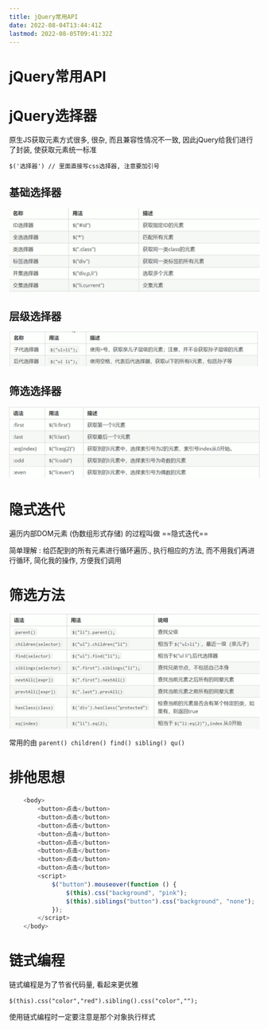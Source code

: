 ```yaml
---
title: jQuery常用API
date: 2022-08-04T13:44:41Z
lastmod: 2022-08-05T09:41:32Z
---
```


# jQuery常用API

# jQuery选择器

原生JS获取元素方式很多, 很杂, 而且兼容性情况不一致, 因此jQuery给我们进行了封装, 使获取元素统一标准

`$('选择器') // 里面直接写css选择器, 注意要加引号`

## 基础选择器

![Snipaste_2022-08-04_13-50-13](assets/Snipaste_2022-08-04_13-50-13-20220804135018-ujwl6jg.png)​

## 层级选择器

![Snipaste_2022-08-04_13-52-36](assets/Snipaste_2022-08-04_13-52-36-20220804135239-9ppst5o.png)​

## 筛选选择器

![Snipaste_2022-08-04_14-20-03](assets/Snipaste_2022-08-04_14-20-03-20220804142016-4yfmz12.png)​

# 隐式迭代 

遍历内部DOM元素 (伪数组形式存储) 的过程叫做 ==隐式迭代==

简单理解 : 给匹配到的所有元素进行循环遍历., 执行相应的方法, 而不用我们再进行循环, 简化我的操作, 方便我们调用

# 筛选方法 

![Snipaste_2022-08-04_14-42-11](assets/Snipaste_2022-08-04_14-42-11-20220804144227-ngr3s0i.png)​

常用的由 `parent() children() find() sibling() qu()`

# 排他思想

```js
    <body>
        <button>点击</button>
        <button>点击</button>
        <button>点击</button>
        <button>点击</button>
        <button>点击</button>
        <button>点击</button>
        <button>点击</button>
        <button>点击</button>
        <script>
            $("button").mouseover(function () {
                $(this).css("background", "pink");
                $(this).siblings("button").css("background", "none");
            });
        </script>
    </body>
```

# 链式编程

链式编程是为了节省代码量, 看起来更优雅

`$(this).css("color","red").sibling().css("color","");`

使用链式编程时一定要注意是那个对象执行样式

‍
